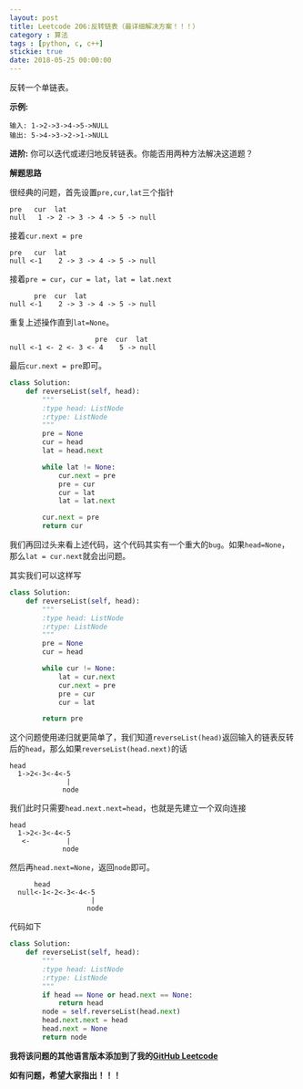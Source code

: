 ```yaml
---
layout: post
title: Leetcode 206:反转链表（最详细解决方案！！！）
category : 算法
tags : [python, c, c++]
stickie: true
date: 2018-05-25 00:00:00
---
```


反转一个单链表。

**示例:**

```
输入: 1->2->3->4->5->NULL
输出: 5->4->3->2->1->NULL
```

**进阶:**
你可以迭代或递归地反转链表。你能否用两种方法解决这道题？

**解题思路**

很经典的问题，首先设置`pre,cur,lat`三个指针 

```
pre   cur  lat
null   1 -> 2 -> 3 -> 4 -> 5 -> null
```

接着`cur.next = pre`

```
pre   cur  lat
null <-1    2 -> 3 -> 4 -> 5 -> null
```

接着`pre = cur`，`cur = lat`，`lat = lat.next`

```
      pre  cur  lat
null <-1    2 -> 3 -> 4 -> 5 -> null
```

重复上述操作直到`lat=None`。

```
                     pre  cur  lat
null <-1 <- 2 <- 3 <- 4    5 -> null
```

最后`cur.next = pre`即可。

```python
class Solution:
    def reverseList(self, head):
        """
        :type head: ListNode
        :rtype: ListNode
        """
        pre = None
        cur = head
        lat = head.next

        while lat != None:
            cur.next = pre
            pre = cur
            cur = lat
            lat = lat.next

        cur.next = pre
        return cur
```

我们再回过头来看上述代码，这个代码其实有一个重大的`bug`。如果`head=None`，那么`lat = cur.next`就会出问题。

其实我们可以这样写

```python
class Solution:
    def reverseList(self, head):
        """
        :type head: ListNode
        :rtype: ListNode
        """
        pre = None
        cur = head

        while cur != None:
            lat = cur.next
            cur.next = pre
            pre = cur
            cur = lat

        return pre
```

这个问题使用递归就更简单了，我们知道`reverseList(head)`返回输入的链表反转后的`head`，那么如果`reverseList(head.next)`的话

```
head
  1->2<-3<-4<-5
              |
             node
```

我们此时只需要`head.next.next=head`，也就是先建立一个双向连接

```
head
  1->2<-3<-4<-5
   <-         |
             node
```

然后再`head.next=None`，返回`node`即可。

```
      head
  null<-1<-2<-3<-4<-5
                    |
                   node
```

代码如下

```python
class Solution:
    def reverseList(self, head):
        """
        :type head: ListNode
        :rtype: ListNode
        """
        if head == None or head.next == None:
            return head
        node = self.reverseList(head.next)
        head.next.next = head
        head.next = None
        return node
```

**我将该问题的其他语言版本添加到了我的[GitHub Leetcode](https://github.com/luliyucoordinate/Leetcode)**

**如有问题，希望大家指出！！！**